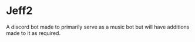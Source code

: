 # Jeff2
A discord bot made to primarily serve as a music bot but will have additions made to it as required.
